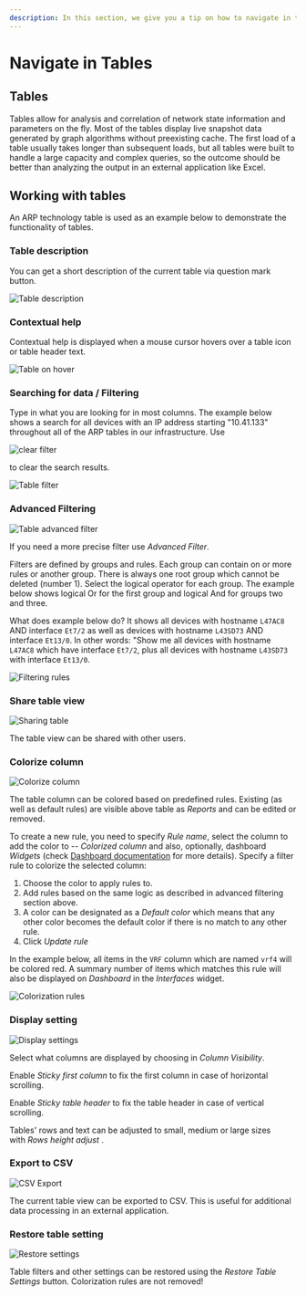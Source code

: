 ```yaml
---
description: In this section, we give you a tip on how to navigate in tables efficiently.
---
```


# Navigate in Tables

## Tables

Tables allow for analysis and correlation of network state information
and parameters on the fly. Most of the tables display live snapshot data
generated by graph algorithms without preexisting cache. The first load
of a table usually takes longer than subsequent loads, but all tables
were built to handle a large capacity and complex queries, so the
outcome should be better than analyzing the output in an external
application like Excel.

## Working with tables

An ARP technology table is used as an example below to demonstrate the
functionality of tables.

### Table description

You can get a short description of the current table via question mark button.

![Table description](table_description.png)

### Contextual help

Contextual help is displayed when a mouse cursor hovers over a table
icon or table header text.

![Table on hover](table_onhover.png)

### Searching for data / Filtering

Type in what you are looking for in most columns. The example below shows a
search for all devices with an IP address starting "10.41.133" throughout all
of the ARP tables in our infrastructure. Use

![clear filter](../../releases/known_issues/IP_Fabric/filter_clear_btn.png)

to clear the search results.

![Table filter](table_filter.png)

### Advanced Filtering

![Table advanced filter](table_advanced_filter.png)

If you need a more precise filter use *Advanced Filter*.

Filters are defined by groups and rules. Each group can contain on or
more rules or another group. There is always one root group which cannot
be deleted (number 1). Select the logical operator for each group. The
example below shows logical Or for the first group and logical And for
groups two and three.

What does example below do? It shows all devices with hostname `L47AC8`
AND interface `Et7/2` as well as devices with hostname `L43SD73` AND
interface `Et13/0`. In other words: "Show me all devices with hostname `L47AC8` which have
interface `Et7/2`, plus all devices with hostname `L43SD73` with interface
`Et13/0`.

![Filtering rules](table_filter_rules.png)

### Share table view

![Sharing table](table_share.png)

The table view can be shared with other users.

### Colorize column

![Colorize column](table_colorize.png)

The table column can be colored based on predefined rules. Existing (as
well as default rules) are visible above table as *Reports* and can
be edited or removed.

To create a new rule, you need to specify _Rule name_, select the column to add
the color to -- _Colorized column_ and also, optionally, dashboard _Widgets_
(check [Dashboard documentation](../../IP_Fabric_GUI/dashboard.md) for more
details). Specify a filter rule to colorize the selected column:

1. Choose the color to apply rules to.
2. Add rules based on the same logic as described in advanced filtering section
   above.
3. A color can be designated as a _Default color_ which means that
   any other color becomes the default color if there is no match
   to any other rule.
4. Click _Update rule_

In the example below, all items in the `VRF` column which are named
`vrf4` will be colored red. A summary number of items which matches
this rule will also be displayed on _Dashboard_ in
the *Interfaces* widget.

![Colorization rules](table_colorize_rules.png)

### Display setting

![Display settings](table_display_settings.png)

Select what columns are displayed by choosing in _Column
Visibility_.

Enable _Sticky first column_ to fix the first column in case of
horizontal scrolling.

Enable *Sticky table header* to fix the table header in case of
vertical scrolling.

Tables' rows and text can be adjusted to small, medium or large sizes
with *Rows height adjust* .

### Export to CSV

![CSV Export](table_csv.png)

The current table view can be exported to CSV. This is useful for
additional data processing in an external application.

### Restore table setting

![Restore settings](table_restore.png)

Table filters and other settings can be restored using the *Restore
Table Settings* button. Colorization rules are not removed!

